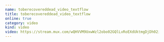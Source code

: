 ```yaml
---
name: toberecovereddead_video_textflow
title: toberecovereddead_video_textflow
online: true
category: video
kind: video
video: https://stream.mux.com/wQHVVM9UxwWzl2obo02GQlLvRoEXdUktmgDjDh02i1r7c.m3u8
---
```

